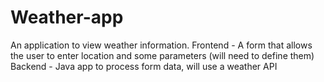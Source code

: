 # Weather-app
An application to view weather information.
Frontend - A form that allows the user to enter location and some parameters (will need to define them)  
Backend - Java app to process form data, will use a weather API
